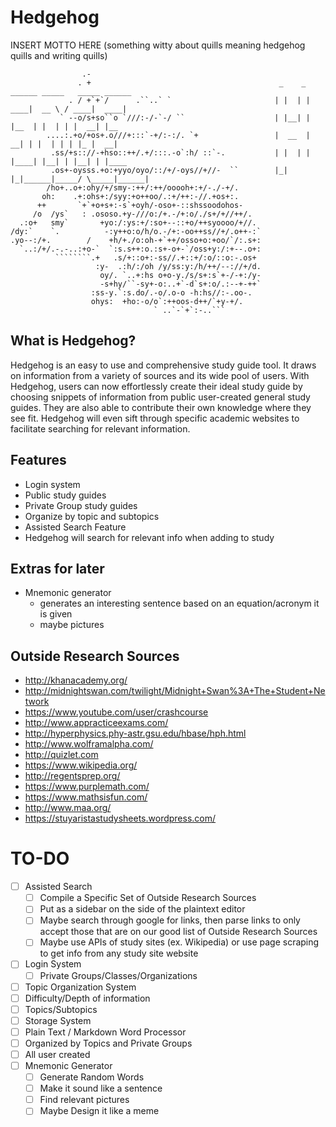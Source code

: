 # Hedgehog
INSERT MOTTO HERE (something witty about quills meaning hedgehog quills and writing quills)

                    .-                                        
                   . +                                          _    _ ______ _____   _____ ______
                 . / +`+`/      .``..` `                       | |  | |  ____|  __ \ / ____|  ____|
               ` --o/s+so``o `///:-/-`-/ ``                    | |__| | |__  | |  | | |  __| |__   
            ....:.+o/+os+.o///+:::`-+/:-:/. `+                 |  __  |  __| | |  | | | |_ |  __|  
             .ss/+s:://-+hso::++/.+/:::.-o`:h/ ::`-.           | |  | | |____| |__| | |__| | |____
             .os+-oysss.+o:+yyo/oyo/::/+/-oys//+//-  ``        |_|  |_|______|_____/ \_____|______|  
            /ho+..o+:ohy/+/smy-:++/:++/ooooh+:+/-./-+/.       
           oh:    .+:ohs+:/syy:+o++oo/.:+/++:-//.+os+:.       
          ++       `+`+o+s+:-s`+oyh/-oso+-::shssoodohos-      
         /o  /ys`   : .ososo.+y-///o:/+.-/+:o/./s+/+//++/.    
      .:o+   smy`       +yo:/:ys:+/:so+--::+o/++syoooo/+//.   
    /dy:`    `.          -:y++o:o/h/o.-/+:-oo++ss//+/.o++-:`  
    .yo--:/+.        /    +h/+./o:oh-+`++/osso+o:+oo/`/:.s+:  
      `..:/+/.-.-..:+o-`  `:s.s++:o.:s+-o+-`/oss+y:/:+--.o+:  
              ````````.+   .s/+::o+:-ss//.+::+/:o/::o:-.os+   
                       :y-  .:h/:/oh /y/ss:y:/h/++/--://+/d.  
                        oy/. `..+:hs o+o-y./s/s+:s`+-/-+:/y-  
                        -s+hy/``-sy+-o:..+`-d`s+:o/.:--+-++`  
                      :ss-y.`:s.do/.-o/.o-o -h:hs//:-.oo-.    
                      ohys:  +ho:-o/o`:++oos-d++/`+y-+/.      
                                    ` ..`-`+`:-..```  

## What is Hedgehog?
Hedgehog is an easy to use and comprehensive study guide tool. It draws on information from a variety of sources and its wide pool of users. With Hedgehog, users can now effortlessly create their ideal study guide by choosing snippets of information from public user-created general study guides. They are also able to contribute their own knowledge where they see fit. Hedgehog will even sift through specific academic websites to facilitate searching for relevant information.
<br>

## Features
- Login system
- Public study guides
- Private Group study guides
- Organize by topic and subtopics
- Assisted Search Feature
- Hedgehog will search for relevant info when adding to study

## Extras for later
- Mnemonic generator
  - generates an interesting sentence based on an equation/acronym it is given
  - maybe pictures

## Outside Research Sources
- http://khanacademy.org/
- http://midnightswan.com/twilight/Midnight+Swan%3A+The+Student+Network
- https://www.youtube.com/user/crashcourse
- http://www.appracticeexams.com/
- http://hyperphysics.phy-astr.gsu.edu/hbase/hph.html
- http://www.wolframalpha.com/
- http://quizlet.com
- https://www.wikipedia.org/
- http://regentsprep.org/
- https://www.purplemath.com/
- https://www.mathsisfun.com/
- http://www.maa.org/
- https://stuyaristastudysheets.wordpress.com/

# TO-DO
- [ ] Assisted Search
  - [ ] Compile a Specific Set of Outside Research Sources
  - [ ] Put as a sidebar on the side of the plaintext editor
  - [ ] Maybe search through google for links, then parse links to only accept those that are on our good list of Outside Research Sources
  - [ ] Maybe use APIs of study sites (ex. Wikipedia) or use page scraping to get info from any study site website
- [ ] Login System
  - [ ] Private Groups/Classes/Organizations
- [ ] Topic Organization System
 - [ ] Difficulty/Depth of information
 - [ ] Topics/Subtopics
- [ ] Storage System
 - [ ] Plain Text / Markdown Word Processor
 - [ ] Organized by Topics and Private Groups
 - [ ] All user created
- [ ] Mnemonic Generator
  - [ ] Generate Random Words
  - [ ] Make it sound like a sentence
  - [ ] Find relevant pictures
  - [ ] Maybe Design it like a meme
